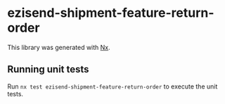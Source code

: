 # ezisend-shipment-feature-return-order

This library was generated with [Nx](https://nx.dev).

## Running unit tests

Run `nx test ezisend-shipment-feature-return-order` to execute the unit tests.
